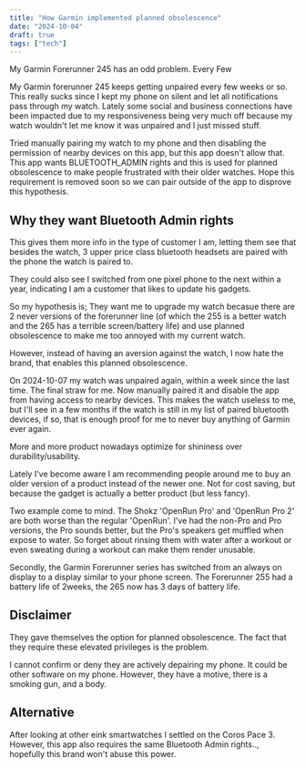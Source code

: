 ```yaml
---
title: "How Garmin implemented planned obsolescence"
date: "2024-10-04"
draft: true
tags: ["tech"]
---
```


My Garmin Forerunner 245 has an odd problem.
Every Few

My Garmin forerunner 245 keeps getting unpaired every few weeks or so.
This really sucks since I kept my phone on silent and let all notifications pass through my watch.
Lately some social and business connections have been impacted due to my responsiveness being very much off because my watch wouldn't let me know it was unpaired and I just missed stuff.

Tried manually pairing my watch to my phone and then disabling the permission of nearby devices on this app, but this app doesn't allow that. This app wants BLUETOOTH_ADMIN rights and this is used for planned obsolescence to make people frustrated with their older watches. Hope this requirement is removed soon so we can pair outside of the app to disprove this hypothesis.


## Why they want Bluetooth Admin rights

This gives them more info in the type of customer I am,
letting them see that besides the watch,
3 upper price class bluetooth headsets are paired with the phone the watch is paired to.

They could also see I switched from one pixel phone to the next within a year,
indicating I am a customer that likes to update his gadgets.

So my hypothesis is;
They want me to upgrade my watch becasue there are 2 never versions of the forerunner line
(of which the 255 is a better watch and the 265 has a terrible screen/battery life)
and use planned obsolescence to make me too annoyed with my current watch.

However, instead of having an aversion against the watch,
I now hate the brand, that enables this planned obsolescence.


On 2024-10-07 my watch was unpaired again, within a week since the last time.
The final straw for me. Now manually paired it and disable the app from having access to nearby devices.
This makes the watch useless to me, but I'll see in a few months if the watch is still in my list of paired bluetooth devices,
if so, that is enough proof for me to never buy anything of Garmin ever again.


More and more product nowadays optimize for shininess over durability/usability.

Lately I've become aware I am recommending people around me to buy an older version of a product instead of the newer one.
Not for cost saving, but because the gadget is actually a better product (but less fancy).

Two example come to mind.
The Shokz 'OpenRun Pro' and 'OpenRun Pro 2' are both worse than the regular 'OpenRun'.
I've had the non-Pro and Pro versions, the Pro sounds better,
but the Pro's speakers get muffled when expose to water.
So forget about rinsing them with water after a workout or even sweating during a workout can make them render unusable.

Secondly, the Garmin Forerunner series has switched from an always on display to a display similar to your phone screen.
The Forerunner 255 had a battery life of 2weeks, the 265 now has 3 days of battery life.


## Disclaimer

They gave themselves the option for planned obsolescence.
The fact that they require these elevated privileges is the problem.

I cannot confirm or deny they are actively depairing my phone.
It could be other software on my phone.
However, they have a motive, there is a smoking gun, and a body.

## Alternative

After looking at other eink smartwatches I settled on
the Coros Pace 3.
However, this app also requires the same Bluetooth Admin rights..,
hopefully this brand won't abuse this power.

